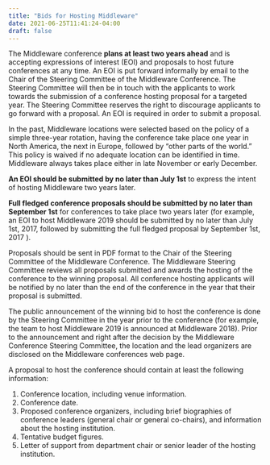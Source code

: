 ```yaml
---
title: "Bids for Hosting Middleware"
date: 2021-06-25T11:41:24-04:00
draft: false
---
```


The Middleware conference **plans at least two years ahead** and is accepting expressions of interest (EOI) and proposals to host future conferences at any time. An EOI is put forward informally by email to the Chair of the Steering Committee of the Middleware Conference. The Steering Committee will then be in touch with the applicants to work towards the submission of a conference hosting proposal for a targeted year. The Steering Committee reserves the right to discourage applicants to go forward with a proposal. An EOI is required in order to submit a proposal.

In the past, Middleware locations were selected based on the policy of a simple three-year rotation, having the conference take place one year in North America, the next in Europe, followed by “other parts of the world.” This policy is waived if no adequate location can be identified in time. Middleware always takes place either in late November or early December.

**An EOI should be submitted by no later than July 1st** to express the intent of hosting Middleware two years later. 

**Full fledged conference proposals should be submitted by no later than September 1st** for conferences to take place two years later (for example, an EOI to host Middleware 2019 should be submitted by no later than July 1st, 2017, followed by submitting the full fledged proposal by September 1st, 2017 ). 

Proposals should be sent in PDF format to the Chair of the Steering Committee of the Middleware Conference. The Middleware Steering Committee reviews all proposals submitted and awards the hosting of the conference to the winning proposal. All conference hosting applicants will be notified by no later than the end of the conference in the year that their proposal is submitted.

The public announcement of the winning bid to host the conference is done by the Steering Committee in the year prior to the conference (for example, the team to host Middleware 2019 is announced at Middleware 2018). Prior to the announcement and right after the decision by the Middleware Conference Steering Committee, the location and the lead organizers are disclosed on the Middleware conferences web page.

A proposal to host the conference should contain at least the following information:
1. Conference location, including venue information.
2. Conference date.
3. Proposed conference organizers, including brief biographies of conference leaders (general chair or general co-chairs), and information about the hosting institution. 
4. Tentative budget figures.
5. Letter of support from department chair or senior leader of the hosting institution.